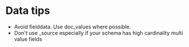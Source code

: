 # Data tips

* Avoid fielddata. Use doc_values where possible.
* Don't use _source especially if your schema has high cardinality multi value fields
